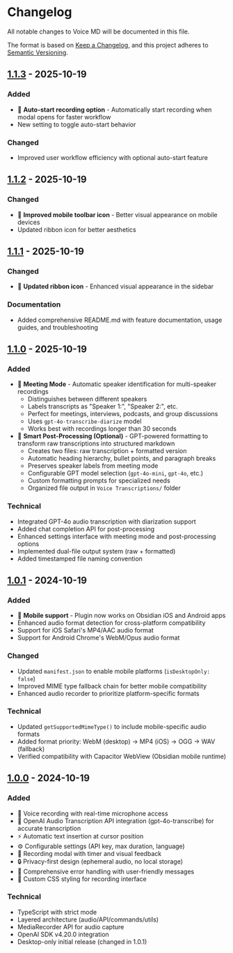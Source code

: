 # Changelog

All notable changes to Voice MD will be documented in this file.

The format is based on [Keep a Changelog](https://keepachangelog.com/en/1.0.0/),
and this project adheres to [Semantic Versioning](https://semver.org/spec/v2.0.0.html).

## [1.1.3] - 2025-10-19

### Added
- 🚀 **Auto-start recording option** - Automatically start recording when modal opens for faster workflow
- New setting to toggle auto-start behavior

### Changed
- Improved user workflow efficiency with optional auto-start feature

## [1.1.2] - 2025-10-19

### Changed
- 🎨 **Improved mobile toolbar icon** - Better visual appearance on mobile devices
- Updated ribbon icon for better aesthetics

## [1.1.1] - 2025-10-19

### Changed
- 🎨 **Updated ribbon icon** - Enhanced visual appearance in the sidebar

### Documentation
- Added comprehensive README.md with feature documentation, usage guides, and troubleshooting

## [1.1.0] - 2025-10-19

### Added
- 👥 **Meeting Mode** - Automatic speaker identification for multi-speaker recordings
  - Distinguishes between different speakers
  - Labels transcripts as "Speaker 1:", "Speaker 2:", etc.
  - Perfect for meetings, interviews, podcasts, and group discussions
  - Uses `gpt-4o-transcribe-diarize` model
  - Works best with recordings longer than 30 seconds
- 📝 **Smart Post-Processing (Optional)** - GPT-powered formatting to transform raw transcriptions into structured markdown
  - Creates two files: raw transcription + formatted version
  - Automatic heading hierarchy, bullet points, and paragraph breaks
  - Preserves speaker labels from meeting mode
  - Configurable GPT model selection (`gpt-4o-mini`, `gpt-4o`, etc.)
  - Custom formatting prompts for specialized needs
  - Organized file output in `Voice Transcriptions/` folder

### Technical
- Integrated GPT-4o audio transcription with diarization support
- Added chat completion API for post-processing
- Enhanced settings interface with meeting mode and post-processing options
- Implemented dual-file output system (raw + formatted)
- Added timestamped file naming convention

## [1.0.1] - 2024-10-19

### Added
- 📱 **Mobile support** - Plugin now works on Obsidian iOS and Android apps
- Enhanced audio format detection for cross-platform compatibility
- Support for iOS Safari's MP4/AAC audio format
- Support for Android Chrome's WebM/Opus audio format

### Changed
- Updated `manifest.json` to enable mobile platforms (`isDesktopOnly: false`)
- Improved MIME type fallback chain for better mobile compatibility
- Enhanced audio recorder to prioritize platform-specific formats

### Technical
- Updated `getSupportedMimeType()` to include mobile-specific audio formats
- Added format priority: WebM (desktop) → MP4 (iOS) → OGG → WAV (fallback)
- Verified compatibility with Capacitor WebView (Obsidian mobile runtime)

## [1.0.0] - 2024-10-19

### Added
- 🎤 Voice recording with real-time microphone access
- 🤖 OpenAI Audio Transcription API integration (gpt-4o-transcribe) for accurate transcription
- ⚡ Automatic text insertion at cursor position
- ⚙️ Configurable settings (API key, max duration, language)
- 🎨 Recording modal with timer and visual feedback
- 🔒 Privacy-first design (ephemeral audio, no local storage)
- 📝 Comprehensive error handling with user-friendly messages
- 🎨 Custom CSS styling for recording interface

### Technical
- TypeScript with strict mode
- Layered architecture (audio/API/commands/utils)
- MediaRecorder API for audio capture
- OpenAI SDK v4.20.0 integration
- Desktop-only initial release (changed in 1.0.1)

[1.1.3]: https://github.com/DenizOkcu/voice-md/releases/tag/1.1.3
[1.1.2]: https://github.com/DenizOkcu/voice-md/releases/tag/1.1.2
[1.1.1]: https://github.com/DenizOkcu/voice-md/releases/tag/1.1.1
[1.1.0]: https://github.com/DenizOkcu/voice-md/releases/tag/1.1.0
[1.0.1]: https://github.com/DenizOkcu/voice-md/releases/tag/1.0.1
[1.0.0]: https://github.com/DenizOkcu/voice-md/releases/tag/1.0.0
